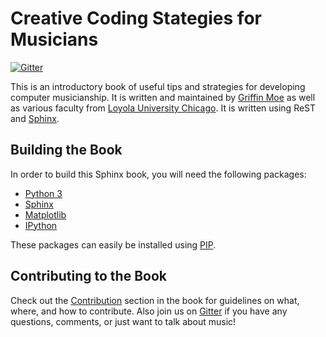 Creative Coding Stategies for Musicians
=======================================

[![Gitter](https://badges.gitter.im/Join%20Chat.svg)](https://gitter.im/RadicalCadence/ccsm?utm_source=badge&utm_medium=badge&utm_campaign=pr-badge)

[Griffin Moe]: http://griffinmoe.com/
[Loyola University Chicago]: http://luc.edu/
[Sphinx]: http://sphinx-doc.org/ 

This is an introductory book of useful tips and strategies for developing
computer musicianship. It is written and maintained by [Griffin Moe][] as well
as various faculty from [Loyola University Chicago][]. It is written using ReST
and [Sphinx][].

Building the Book
-----------------

[PIP]: https://pip.pypa.io/en/stable/installing.html

In order to build this Sphinx book, you will need the following packages:

* [Python 3](https://www.python.org/)
* [Sphinx](http://sphinx-doc.org/)
* [Matplotlib](http://matplotlib.org/)
* [IPython](http://ipython.org/)

These packages can easily be installed using [PIP][].

Contributing to the Book
------------------------

[Contribution]: http://ccsm.radicalcadence.com/html/todo.html
[Gitter]: https://gitter.im/RadicalCadence/ccsm

Check out the [Contribution][] section in the book for guidelines on what,
where, and how to contribute. Also join us on [Gitter][] if you have any
questions, comments, or just want to talk about music!
